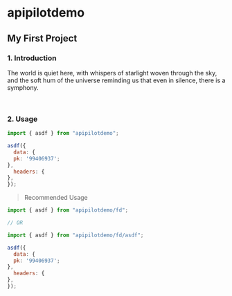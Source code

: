 # apipilotdemo

## My First Project

### 1. Introduction

The world is quiet here, with whispers of starlight woven through the sky, and the soft hum of the universe reminding us that even in silence, there is a symphony.

<br/>

### 2. Usage

```javascript
import { asdf } from "apipilotdemo";

asdf({
  data: {
  pk: '99406937';
},
  headers: {
},
});
```

> Recommended Usage

```javascript
import { asdf } from "apipilotdemo/fd";

// OR

import { asdf } from "apipilotdemo/fd/asdf";

asdf({
  data: {
  pk: '99406937';
},
  headers: {
},
});
```
